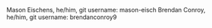 Mason Eischens, he/him, git username: mason-eisch
Brendan Conroy, he/him, git username: brendanconroy9

